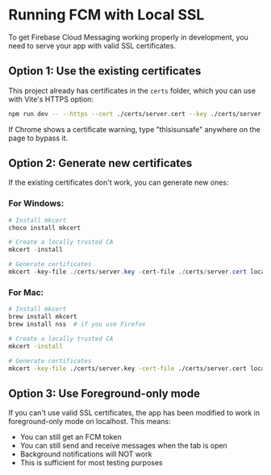 # Running FCM with Local SSL

To get Firebase Cloud Messaging working properly in development, you need to serve your app with valid SSL certificates.

## Option 1: Use the existing certificates

This project already has certificates in the `certs` folder, which you can use with Vite's HTTPS option:

```bash
npm run dev -- --https --cert ./certs/server.cert --key ./certs/server.key
```

If Chrome shows a certificate warning, type "thisisunsafe" anywhere on the page to bypass it.

## Option 2: Generate new certificates

If the existing certificates don't work, you can generate new ones:

### For Windows:

```powershell
# Install mkcert
choco install mkcert

# Create a locally trusted CA
mkcert -install

# Generate certificates
mkcert -key-file ./certs/server.key -cert-file ./certs/server.cert localhost 127.0.0.1
```

### For Mac:

```bash
# Install mkcert
brew install mkcert
brew install nss  # if you use Firefox

# Create a locally trusted CA
mkcert -install

# Generate certificates
mkcert -key-file ./certs/server.key -cert-file ./certs/server.cert localhost 127.0.0.1
```

## Option 3: Use Foreground-only mode

If you can't use valid SSL certificates, the app has been modified to work in foreground-only mode on localhost. This means:

- You can still get an FCM token
- You can still send and receive messages when the tab is open
- Background notifications will NOT work
- This is sufficient for most testing purposes
